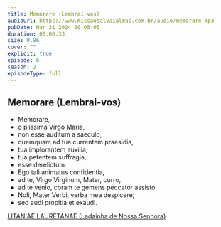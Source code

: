 ```yaml
---
title: Memorare (Lembrai-vos)
audioUrl: https://www.missaosalvaialmas.com.br/audio/memorare.mp3
pubDate: Mar 31 2024 00:05:05
duration: 00:00:33
size: 0.96
cover: ""
explicit: true
episode: 6
season: 2
episodeType: full
---
```


## Memorare (Lembrai-vos)

  - Memorare,
  - o piissima Virgo Maria,
  - non esse auditum a saeculo,
  - quemquam ad tua currentem praesidia,
  - tua implorantem auxilia,
  - tua petentem suffragia,
  - esse derelictum.
  - Ego tali animatus confidentia,
  - ad te, Virgo Virginum, Mater, curro,
  - ad te venio, coram te gemens peccator assisto.
  - Noli, Mater Verbi, verba mea despicere;
  - sed audi propitia et exaudi.

<div class="text-center mt-16">
  <a class="btn btn-accent mt-9" href="/episode/post05">LITANIAE LAURETANAE (Ladainha de Nossa Senhora)</a>
</div>
